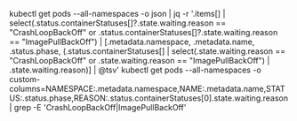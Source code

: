 kubectl get pods --all-namespaces -o json | jq -r '.items[] | select(.status.containerStatuses[]?.state.waiting.reason == "CrashLoopBackOff" or .status.containerStatuses[]?.state.waiting.reason == "ImagePullBackOff") | [.metadata.namespace, .metadata.name, .status.phase, (.status.containerStatuses[] | select(.state.waiting.reason == "CrashLoopBackOff" or .state.waiting.reason == "ImagePullBackOff") | .state.waiting.reason)] | @tsv'
kubectl get pods --all-namespaces -o custom-columns=NAMESPACE:.metadata.namespace,NAME:.metadata.name,STATUS:.status.phase,REASON:.status.containerStatuses[0].state.waiting.reason | grep -E 'CrashLoopBackOff|ImagePullBackOff'

